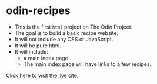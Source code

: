 # odin-recipes

- This is the first `html` project on The Odin Project.
- The goal is to build a basic recipe website.
- It will not include any CSS or JavaScript.
- It will be pure html.
- It will include:
  - a main index page
  - The main index page will have links to a few recipes.


Click [here](https://joshsjkim.github.io/odin-recipes/) to visit the live site.
